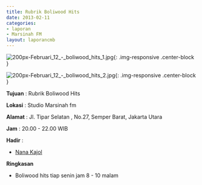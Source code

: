 ```yaml
---
title: Rubrik Boliwood Hits 
date: 2013-02-11
categories:
- laporan
- Marsinah FM
layout: laporancmb
---
```



![200px-Februari_12_-_boliwood_hits_1.jpg](/uploads/200px-Februari_12_-_boliwood_hits_1.jpg){: .img-responsive .center-block }

![200px-Februari_12_-_boliwood_hits_2.jpg](/uploads/200px-Februari_12_-_boliwood_hits_2.jpg){: .img-responsive .center-block }


**Tujuan** : Rubrik Boliwood Hits 

**Lokasi** : Studio Marsinah fm 

**Alamat** : Jl. Tipar Selatan , No.27, Semper Barat, Jakarta Utara 

**Jam** : 20.00 - 22.00 WIB 

**Hadir** :
* [Nana Kajol](http://wiki.ciptamedia.org/wiki/Nana_Kajol)

**Ringkasan**  
* Boliwood hits tiap senin jam 8 - 10 malam
